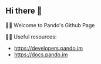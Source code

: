 ## Hi there 👋

🙋‍♀️ Welcome to Pando's Github Page

👩‍💻 Useful resources:

- https://developers.pando.im
- https://docs.pando.im
